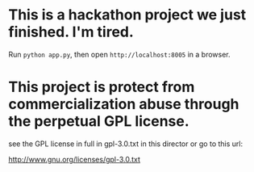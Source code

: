 This is a hackathon project we just finished. I'm tired.
===

Run `python app.py`, then open `http://localhost:8005` in a browser.



This project is protect from commercialization abuse through the perpetual GPL license. 
===
see the GPL license in full in gpl-3.0.txt in this director or go to this url:

http://www.gnu.org/licenses/gpl-3.0.txt
